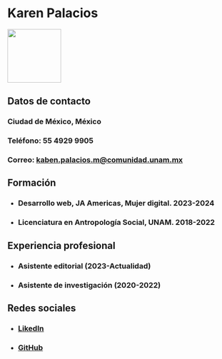 
# Karen Palacios 

<img src="https://avatars.githubusercontent.com/u/156845492?v=4" width="120" height="120">


## Datos de contacto
### Ciudad de México, México
### Teléfono: 55 4929 9905
### Correo: kaben.palacios.m@comunidad.unam.mx 


## Formación 
* ### Desarrollo web, JA Americas, Mujer digital. 2023-2024 
* ### Licenciatura en Antropología Social, UNAM. 2018-2022


## Experiencia profesional
* ### Asistente editorial (2023-Actualidad)
* ### Asistente de investigación (2020-2022)

## Redes sociales

* ### [LikedIn](https://www.linkedin.com/in/karen-palacios-16160224a/)
* ### [GitHub](https://github.com/KabenP0)




